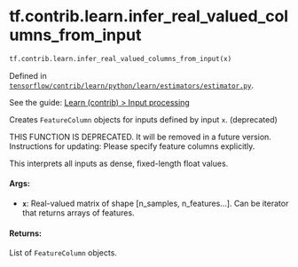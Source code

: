 <div itemscope itemtype="http://developers.google.com/ReferenceObject">
<meta itemprop="name" content="tf.contrib.learn.infer_real_valued_columns_from_input" />
</div>

# tf.contrib.learn.infer_real_valued_columns_from_input

``` python
tf.contrib.learn.infer_real_valued_columns_from_input(x)
```



Defined in [`tensorflow/contrib/learn/python/learn/estimators/estimator.py`](https://www.tensorflow.org/code/tensorflow/contrib/learn/python/learn/estimators/estimator.py).

See the guide: [Learn (contrib) > Input processing](../../../../../api_guides/python/contrib.learn.md#Input_processing)

Creates `FeatureColumn` objects for inputs defined by input `x`. (deprecated)

THIS FUNCTION IS DEPRECATED. It will be removed in a future version.
Instructions for updating:
Please specify feature columns explicitly.

This interprets all inputs as dense, fixed-length float values.

#### Args:

* <b>`x`</b>: Real-valued matrix of shape [n_samples, n_features...]. Can be
     iterator that returns arrays of features.


#### Returns:

List of `FeatureColumn` objects.